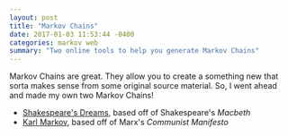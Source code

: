 ```yaml
---
layout: post
title: "Markov Chains"
date: 2017-01-03 11:53:44 -0400
categories: markov web
summary: "Two online tools to help you generate Markov Chains"
---
```


Markov Chains are great. They allow you to create a something new that sorta
makes sense from some original source material. So, I went ahead and made my own
two Markov Chains!

* [Shakespeare's Dreams][dreams], based off of Shakespeare's
*Macbeth*
* [Karl Markov][karl], based off of Marx's *Communist Manifesto*

[dreams]: http://h313.github.io/SirMarkov
[karl]:   http://h313.github.io/KarlMarkov
